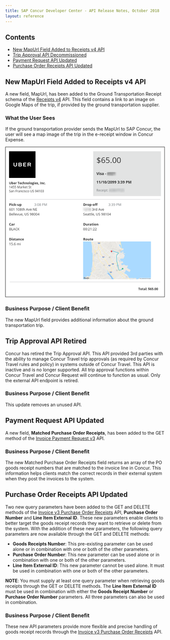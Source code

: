 ```yaml
---
title: SAP Concur Developer Center - API Release Notes, October 2018
layout: reference
---
```


## Contents

* [New MapUrl Field Added to Receipts v4 API](#v4receipts)
* [Trip Approval API Decommissioned](#trip-approval)
* [Payment Request API Updated](#pr-update)
* [Purchase Order Receipts API Updated](#po-receipts)

## <a name="v4receipts"></a>New MapUrl Field Added to Receipts v4 API

A new field, MapUrl, has been added to the Ground Transportation Receipt schema of the [Receipts v4](/api-reference/receipts/v4.get-started.html) API. This field contains a link to an image on Google Maps of the trip, if provided by the ground transportation supplier.

### What the User Sees

If the ground transportation provider sends the MapUrl to SAP Concur, the user will see a map image of the trip in the e-receipt window in Concur Expense.

![Sample e-receipt with map of trip in lower right corner.](./2018-10-map-example.png)

### Business Purpose / Client Benefit

The new MapUrl field provides additional information about the ground transportation trip.

## <a name="trip-approval"></a>Trip Approval API Retired

Concur has retired the Trip Approval API. This API provided 3rd parties with the ability to manage Concur Travel trip approvals (as required by Concur Travel rules and policy) in systems outside of Concur Travel. This API is inactive and is no longer supported. All trip approval functions within Concur Travel and Concur Request will continue to function as usual.  Only the external API endpoint is retired.

### Business Purpose / Client Benefit

This update removes an unused API.

## <a name="pr-update"></a>Payment Request API Updated

A new field, **Matched Purchase Order Receipts**, has been added to the GET method of the [Invoice Payment Request v3](/api-reference/invoice/v3.payment-request.html) API.

### Business Purpose / Client Benefit

The new Matched Purchase Order Receipts field returns an array of the PO goods receipt numbers that are matched to the invoice line in Concur. This information helps clients match the correct records in their external system when they post the invoices to the system.

## <a name="po-receipts"></a>Purchase Order Receipts API Updated

Two new query parameters have been added to the GET and DELETE methods of the [Invoice v3 Purchase Order Receipts](/api-explorer/v3-0/PurchaseOrderReceipts.html) API, **Purchase Order Number** and **Line Item External ID**. These new parameters enable clients to better target the goods receipt records they want to retrieve or delete from the system. With the addition of these new parameters, the following query parameters are now available through the GET and DELETE methods:

* **Goods Receipts Number**: This pre-existing parameter can be used alone or in combination with one or both of the other parameters.
* **Purchase Order Number**: This new parameter can be used alone or in combination with one or both of the other parameters.
* **Line Item External ID**: This new parameter cannot be used alone. It must be used in combination with one or both of the other parameters.

**NOTE**: You must supply at least one query parameter when retrieving goods receipts through the GET or DELETE methods. The **Line Item External ID** must be used in combination with either the **Goods Receipt Number** or **Purchase Order Number** parameters. All three parameters can also be used in combination.

### Business Purpose / Client Benefit

These new API parameters provide more flexible and precise handling of goods receipt records through the [Invoice v3 Purchase Order Receipts](/api-explorer/v3-0/PurchaseOrderReceipts.html) API.

